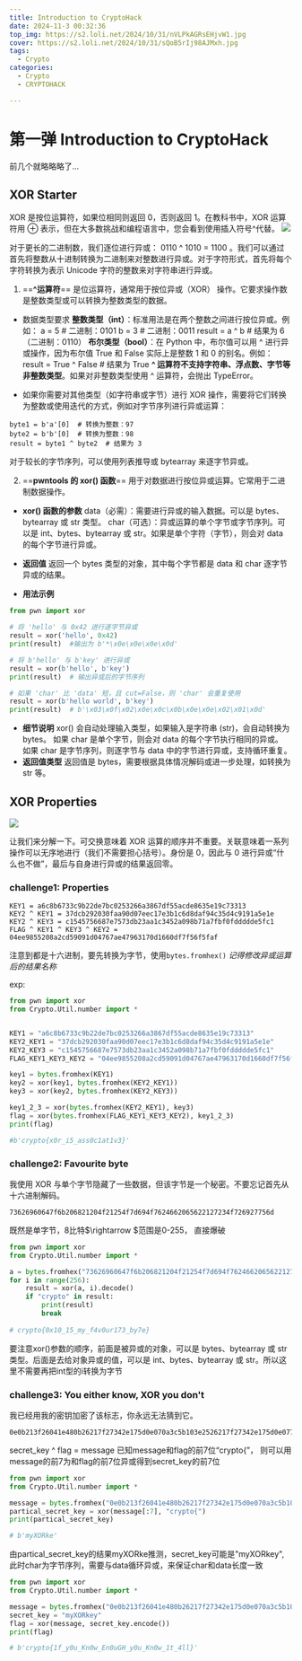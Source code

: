 ```yaml
---
title: Introduction to CryptoHack
date: 2024-11-3 00:32:36
top_img: https://s2.loli.net/2024/10/31/nVLPkAGRsEHjvW1.jpg
cover: https://s2.loli.net/2024/10/31/sQoB5rIj98AJMxh.jpg
tags:
  - Crypto
categories:
  - Crypto
  - CRYPTOHACK

---
```

# 第一弹 Introduction to CryptoHack
前几个就略略略了...
## XOR Starter
XOR 是按位运算符，如果位相同则返回 0，否则返回 1。在教科书中，XOR 运算符用 ⊕ 表示，但在大多数挑战和编程语言中，您会看到使用插入符号^代替。
![](https://s2.loli.net/2024/11/03/D2o1saRVJSkZ3jn.png)

对于更长的二进制数，我们逐位进行异或： 0110 ^ 1010 = 1100 。我们可以通过首先将整数从十进制转换为二进制来对整数进行异或。对于字符形式，首先将每个字符转换为表示 Unicode 字符的整数来对字符串进行异或。

1. ==**^运算符**== 是位运算符，通常用于按位异或（XOR） 操作。它要求操作数是整数类型或可以转换为整数类型的数据。

+ 数据类型要求
  **整数类型（int）**：标准用法是在两个整数之间进行按位异或。例如：
  a = 5  # 二进制：0101
  b = 3  # 二进制：0011
  result = a ^ b  # 结果为 6（二进制：0110）
  **布尔类型（bool）**：在 Python 中，布尔值可以用 ^ 进行异或操作，因为布尔值 True 和 False 实际上是整数 1 和 0 的别名。例如：
  result = True ^ False  # 结果为 True
  **^ 运算符不支持字符串、浮点数、字节等非整数类型**。如果对非整数类型使用 ^ 运算符，会抛出 TypeError。

+ 如果你需要对其他类型（如字符串或字节）进行 XOR 操作，需要将它们转换为整数或使用迭代的方式，例如对字节序列进行异或运算：
```
byte1 = b'a'[0]  # 转换为整数：97
byte2 = b'b'[0]  # 转换为整数：98
result = byte1 ^ byte2  # 结果为 3
```
对于较长的字节序列，可以使用列表推导或 bytearray 来逐字节异或。

2. ==**pwntools 的 xor() 函数**== 用于对数据进行按位异或运算。它常用于二进制数据操作。

+ **xor() 函数的参数**
  data（必需）：需要进行异或的输入数据。可以是 bytes、bytearray 或 str 类型。
  char（可选）：异或运算的单个字节或字节序列。可以是 int、bytes、bytearray 或 str。如果是单个字符（字节），则会对 data 的每个字节进行异或。

+ **返回值**
  返回一个 bytes 类型的对象，其中每个字节都是 data 和 char 逐字节异或的结果。
+ **用法示例**
```python
from pwn import xor

# 将 'hello' 与 0x42 进行逐字节异或
result = xor('hello', 0x42)
print(result)  #输出为 b'*\x0e\x0e\x0e\x0d'

# 将 b'hello' 与 b'key' 进行异或
result = xor(b'hello', b'key')
print(result)  # 输出异或后的字节序列

# 如果 'char' 比 'data' 短，且 cut=False，则 'char' 会重复使用
result = xor(b'hello world', b'key')
print(result)  # b'\x03\x0f\x02\x0e\x0c\x0b\x0e\x0e\x02\x01\x0d'
```
+ **细节说明**
  xor() 会自动处理输入类型，如果输入是字符串 (str)，会自动转换为 bytes。
  如果 char 是单个字节，则会对 data 的每个字节执行相同的异或。
  如果 char 是字节序列，则逐字节与 data 中的字节进行异或，支持循环重复。
+ **返回值类型**
  返回值是 bytes，需要根据具体情况解码或进一步处理，如转换为 str 等。

## XOR Properties
![](https://s2.loli.net/2024/11/03/nliDHbYy6vca2jw.png)

让我们来分解一下。可交换意味着 XOR 运算的顺序并不重要。关联意味着一系列操作可以无序地进行（我们不需要担心括号）。身份是 0，因此与 0 进行异或“什么也不做”，最后与自身进行异或的结果返回零。

### challenge1:   Properties
```
KEY1 = a6c8b6733c9b22de7bc0253266a3867df55acde8635e19c73313
KEY2 ^ KEY1 = 37dcb292030faa90d07eec17e3b1c6d8daf94c35d4c9191a5e1e
KEY2 ^ KEY3 = c1545756687e7573db23aa1c3452a098b71a7fbf0fddddde5fc1
FLAG ^ KEY1 ^ KEY3 ^ KEY2 = 04ee9855208a2cd59091d04767ae47963170d1660df7f56f5faf
```

注意到都是十六进制，要先转换为字节，使用```bytes.fromhex()```
*记得修改异或运算后的结果名称*

exp:
```python
from pwn import xor
from Crypto.Util.number import *


KEY1 = "a6c8b6733c9b22de7bc0253266a3867df55acde8635e19c73313"
KEY2_KEY1 = "37dcb292030faa90d07eec17e3b1c6d8daf94c35d4c9191a5e1e"
KEY2_KEY3 = "c1545756687e7573db23aa1c3452a098b71a7fbf0fddddde5fc1"
FLAG_KEY1_KEY3_KEY2 = "04ee9855208a2cd59091d04767ae47963170d1660df7f56f5faf"

key1 = bytes.fromhex(KEY1)
key2 = xor(key1, bytes.fromhex(KEY2_KEY1))
key3 = xor(key2, bytes.fromhex(KEY2_KEY3))

key1_2_3 = xor(bytes.fromhex(KEY2_KEY1), key3)
flag = xor(bytes.fromhex(FLAG_KEY1_KEY3_KEY2), key1_2_3)
print(flag)

#b'crypto{x0r_i5_ass0c1at1v3}'
```

### challenge2:  Favourite byte
我使用 XOR 与单个字节隐藏了一些数据，但该字节是一个秘密。不要忘记首先从十六进制解码。
```
73626960647f6b206821204f21254f7d694f7624662065622127234f726927756d
```

既然是单字节，8比特$\rightarrow $范围是0-255， 直接爆破
```python
from pwn import xor
from Crypto.Util.number import *

a = bytes.fromhex("73626960647f6b206821204f21254f7d694f7624662065622127234f726927756d")
for i in range(256):
    result = xor(a, i).decode()
    if "crypto" in result:
        print(result)
        break
  
# crypto{0x10_15_my_f4v0ur173_by7e}
```
要注意xor()参数的顺序，前面是被异或的对象，可以是 bytes、bytearray 或 str 类型。后面是去给对象异或的值，可以是 int、bytes、bytearray 或 str。所以这里不需要再把int型的i转换为字节


### challenge3:   You either know, XOR you don't
我已经用我的密钥加密了该标志，你永远无法猜到它。
```
0e0b213f26041e480b26217f27342e175d0e070a3c5b103e2526217f27342e175d0e077e263451150104
```
secret_key ^ flag = message
已知message和flag的前7位“crypto{”，   则可以用message的前7为和flag的前7位异或得到secret_key的前7位
```python
from pwn import xor
from Crypto.Util.number import *

message = bytes.fromhex("0e0b213f26041e480b26217f27342e175d0e070a3c5b103e2526217f27342e175d0e077e263451150104")
partical_secret_key = xor(message[:7], "crypto{")
print(partical_secret_key)

# b'myXORke'
```

由partical_secret_key的结果myXORke推测，secret_key可能是"myXORkey", 此时char为字节序列，需要与data循环异或，来保证char和data长度一致

```python
from pwn import xor
from Crypto.Util.number import *

message = bytes.fromhex("0e0b213f26041e480b26217f27342e175d0e070a3c5b103e2526217f27342e175d0e077e263451150104")
secret_key = "myXORkey"
flag = xor(message, secret_key.encode())
print(flag)

# b'crypto{1f_y0u_Kn0w_En0uGH_y0u_Kn0w_1t_4ll}'
```
